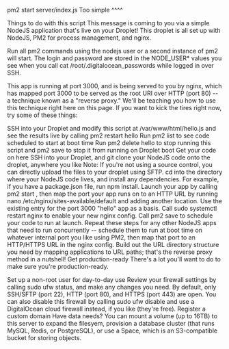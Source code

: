 pm2 start server/index.js
Too simple ^^^^

Things to do with this script
This message is coming to you via a simple NodeJS application that's live on your Droplet! This droplet is all set up with NodeJS, PM2 for process management, and nginx.

Run all pm2 commands using the nodejs user or a second instance of pm2 will start. The login and password are stored in the NODE_USER\* values you see when you call cat /root/.digitalocean_passwords while logged in over SSH.

This app is running at port 3000, and is being served to you by nginx, which has mapped port 3000 to be served as the root URI over HTTP (port 80) -- a technique known as a "reverse proxy." We'll be teaching you how to use this technique right here on this page. If you want to kick the tires right now, try some of these things:

SSH into your Droplet and modify this script at /var/www/html/hello.js and see the results live by calling pm2 restart hello
Run pm2 list to see code scheduled to start at boot time
Run pm2 delete hello to stop running this script and pm2 save to stop it from running on Droplet boot
Get your code on here
SSH into your Droplet, and git clone your NodeJS code onto the droplet, anywhere you like
Note: If you're not using a source control, you can directly upload the files to your droplet using SFTP.
cd into the directory where your NodeJS code lives, and install any dependencies. For example, if you have a package.json file, run npm install.
Launch your app by calling pm2 start <your-file>, then map the port your app runs on to an HTTP URL by running nano /etc/nginx/sites-available/default and adding another location. Use the existing entry for the port 3000 "hello" app as a basis.
Call sudo systemctl restart nginx to enable your new nginx config.
Call pm2 save to schedule your code to run at launch.
Repeat these steps for any other NodeJS apps that need to run concurrently -- schedule them to run at boot time on whatever internal port you like using PM2, then map that port to an HTTP/HTTPS URL in the nginx config. Build out the URL directory structure you need by mapping applications to URL paths; that's the reverse proxy method in a nutshell!
Get production-ready
There's a lot you'll want to do to make sure you're production-ready.

Set up a non-root user for day-to-day use
Review your firewall settings by calling sudo ufw status, and make any changes you need. By default, only SSH/SFTP (port 22), HTTP (port 80), and HTTPS (port 443) are open. You can also disable this firewall by calling sudo ufw disable and use a DigitalOcean cloud firewall instead, if you like (they're free).
Register a custom domain
Have data needs? You can mount a volume (up to 16TB) to this server to expand the filesyem, provision a database cluster (that runs MySQL, Redis, or PostgreSQL), or use a Space, which is an S3-compatible bucket for storing objects.
